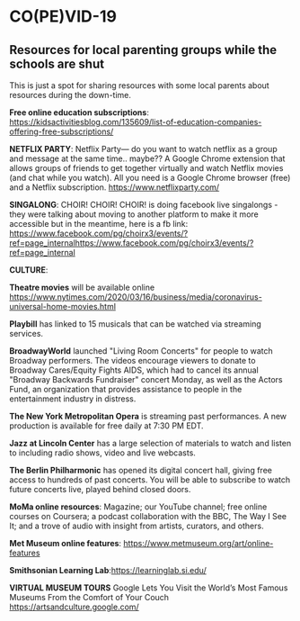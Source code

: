 # CO(PE)VID-19
## Resources for local parenting groups while the schools are shut

This is just a spot for sharing resources with some local parents about resources during the down-time.

**Free online education subscriptions**: https://kidsactivitiesblog.com/135609/list-of-education-companies-offering-free-subscriptions/

**NETFLIX PARTY**: Netflix Party— do you want to watch netflix as a group and message at the same time.. maybe??
A Google Chrome extension that allows groups of friends to get together virtually and watch Netflix movies (and chat while you watch). All you need is a Google Chrome browser (free) and a Netflix subscription.
https://www.netflixparty.com/ 

**SINGALONG**:
CHOIR! CHOIR! CHOIR! is doing facebook live singalongs - they were talking about moving to another platform to make it more accessible but in the meantime, here is a fb link: https://www.facebook.com/pg/choirx3/events/?ref=page_internalhttps://www.facebook.com/pg/choirx3/events/?ref=page_internal

**CULTURE**:

__Theatre movies__ will be available online https://www.nytimes.com/2020/03/16/business/media/coronavirus-universal-home-movies.html 

__Playbill__  has linked to 15 musicals that can be watched via streaming services. 

__BroadwayWorld__ launched "Living Room Concerts" for people to watch Broadway performers. The videos encourage viewers to donate to Broadway Cares/Equity Fights AIDS, which had to cancel its annual "Broadway Backwards Fundraiser" concert Monday, as well as the Actors Fund, an organization that provides assistance to people in the entertainment industry in distress. 

__The New York Metropolitan Opera__ is streaming past performances. A new production is available for free daily at 7:30 PM EDT. 

__Jazz at Lincoln Center__ has a large selection of materials to watch and listen to including radio shows, video and live webcasts.

__The Berlin Philharmonic__ has opened its digital concert hall, giving free access to hundreds of past concerts. You will be able to subscribe to watch future concerts live, played behind closed doors.

__MoMa online resources__: Magazine; our YouTube channel; free online courses on Coursera; a podcast collaboration with the BBC, The Way I See It; and a trove of audio with insight from artists, curators, and others.

__Met Museum online features__: https://www.metmuseum.org/art/online-features

__Smithsonian Learning Lab__:https://learninglab.si.edu/

__VIRTUAL MUSEUM TOURS__ Google Lets You Visit the World’s Most Famous Museums From the Comfort of Your Couch https://artsandculture.google.com/

